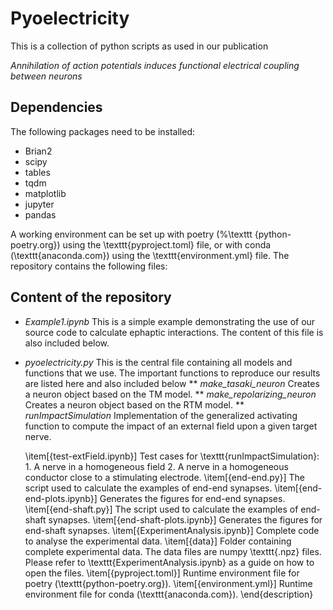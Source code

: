 # Pyoelectricity

This is a collection of python scripts as used in our publication

_Annihilation of action potentials induces functional electrical coupling between neurons_

## Dependencies
The following packages need to be installed:
* Brian2
* scipy
* tables
* tqdm
* matplotlib
* jupyter
* pandas

A working environment can be set up with poetry (%\texttt
{python-poetry.org}) using the \texttt{pyproject.toml} file, or with conda 
(\texttt{anaconda.com}) using the \texttt{environment.yml} file.
The repository contains the following files:

## Content of the repository
* _Example1.ipynb_ This is a simple example demonstrating the use of our source code to calculate ephaptic interactions. The content of this file is also included below.

* _pyoelectricity.py_ This is the central file containing all models and functions that we use. The important functions to reproduce our results are listed here and also included below
** _make\_tasaki\_neuron_ Creates a neuron object based on the TM model.
** _make\_repolarizing\_neuron_ Creates a neuron object based on the RTM model.
** _runImpactSimulation_ Implementation of the generalized activating function to compute the impact of an external field upon a given target nerve. 

   \item[{test-extField.ipynb}] Test cases for \texttt{runImpactSimulation}: 1. A nerve in a homogeneous field 2. A nerve in a homogeneous conductor close to a stimulating electrode.
   \item[{end-end.py}] The script used to calculate the examples of end-end synapses.
   \item[{end-end-plots.ipynb}] Generates the figures for end-end synapses.
   \item[{end-shaft.py}] The script used to calculate the examples of end-shaft synapses.
   \item[{end-shaft-plots.ipynb}] Generates the figures for end-shaft synapses.
   \item[{ExperimentAnalysis.ipynb}] Complete code to analyse the experimental data.
   \item[{data}] Folder containing complete experimental data. The data files are numpy \texttt{.npz} files. Please refer to \texttt{ExperimentAnalysis.ipynb} as a guide on how to open the files.
   \item[{pyproject.toml}] Runtime environment file for poetry (\texttt{python-poetry.org}).
   \item[{environment.yml}] Runtime environment file for conda (\texttt{anaconda.com}).
\end{description}
